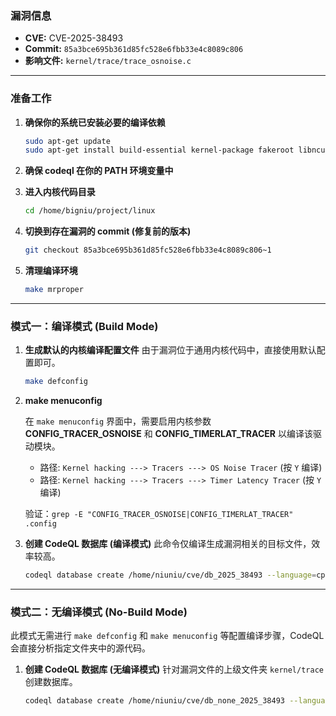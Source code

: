 ### **漏洞信息**

*   **CVE:** CVE-2025-38493
*   **Commit:** `85a3bce695b361d85fc528e6fbb33e4c8089c806`
*   **影响文件:** `kernel/trace/trace_osnoise.c`

---

### **准备工作**

1.  **确保你的系统已安装必要的编译依赖**

    ```bash
    sudo apt-get update
    sudo apt-get install build-essential kernel-package fakeroot libncurses5-dev libssl-dev ccache flex bison libelf-dev clang llvm
    ```

2.  **确保 codeql 在你的 PATH 环境变量中**

3.  **进入内核代码目录**

    ```bash
    cd /home/bigniu/project/linux
    ```

4.  **切换到存在漏洞的 commit (修复前的版本)**

    ```bash
    git checkout 85a3bce695b361d85fc528e6fbb33e4c8089c806~1
    ```

5.  **清理编译环境**

    ```bash
    make mrproper
    ```

---

### **模式一：编译模式 (Build Mode)**

1.  **生成默认的内核编译配置文件**
    由于漏洞位于通用内核代码中，直接使用默认配置即可。

    ```bash
    make defconfig
    ```

2.  **make menuconfig**

    在 `make menuconfig` 界面中，需要启用内核参数 **CONFIG\_TRACER\_OSNOISE** 和 **CONFIG\_TIMERLAT\_TRACER** 以编译该驱动模块。
    *   路径: `Kernel hacking ---> Tracers ---> OS Noise Tracer` (按 `Y` 编译)
    *   路径: `Kernel hacking ---> Tracers ---> Timer Latency Tracer` (按 `Y` 编译)

    验证：`grep -E "CONFIG_TRACER_OSNOISE|CONFIG_TIMERLAT_TRACER" .config`

3.  **创建 CodeQL 数据库 (编译模式)**
    此命令仅编译生成漏洞相关的目标文件，效率较高。

    ```bash
    codeql database create /home/niuniu/cve/db_2025_38493 --language=cpp --command="make CC=clang-15 LLVM=1 kernel/trace/trace_osnoise.o"
    ```

---

### **模式二：无编译模式 (No-Build Mode)**

此模式无需进行 `make defconfig` 和 `make menuconfig` 等配置编译步骤，CodeQL 会直接分析指定文件夹中的源代码。

1.  **创建 CodeQL 数据库 (无编译模式)**
    针对漏洞文件的上级文件夹 `kernel/trace` 创建数据库。

    ```bash
    codeql database create /home/niuniu/cve/db_none_2025_38493 --language=cpp --source-root=/home/niuniu/linux/kernel/trace --build-mode=none
    ```